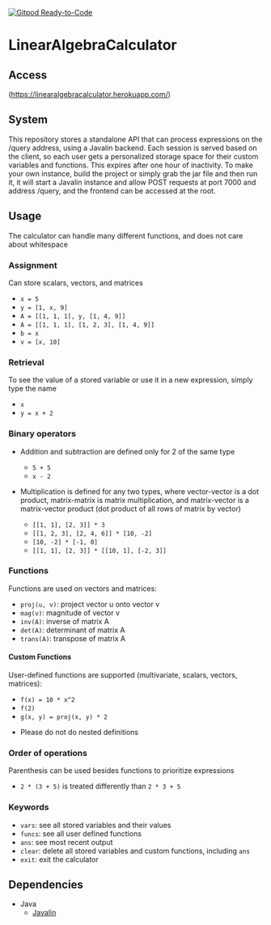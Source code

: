 [![Gitpod Ready-to-Code](https://img.shields.io/badge/Gitpod-Ready--to--Code-blue?logo=gitpod)](https://gitpod.io/#https://github.com/Aryan470/LinearAlgebraCalculator) 

# LinearAlgebraCalculator

## Access
(https://linearalgebracalculator.herokuapp.com/)

## System
This repository stores a standalone API that can process expressions on the /query address, using a Javalin backend. Each session is served based on the client, so each user gets a personalized storage space for their custom variables and functions. This expires after one hour of inactivity. To make your own instance, build the project or simply grab the jar file and then run it, it will start a Javalin instance and allow POST requests at port 7000 and address /query, and the frontend can be accessed at the root.

## Usage
The calculator can handle many different functions, and does not care about whitespace

### Assignment
Can store scalars, vectors, and matrices

+ `x = 5`
+ `y = [1, x, 9]`
+ `A = [[1, 1, 1], y, [1, 4, 9]]`
+ `A = [[1, 1, 1], [1, 2, 3], [1, 4, 9]]`
+ `b = x`
+ `v = [x, 10]`

### Retrieval
To see the value of a stored variable or use it in a new expression, simply type the name

+ `x`
+ `y = x + 2`

### Binary operators
+ Addition and subtraction are defined only for 2 of the same type
	- `5 + 5`
	- `x - 2`

+ Multiplication is defined for any two types, where vector-vector is a dot product, matrix-matrix is matrix multiplication, and matrix-vector is a matrix-vector product (dot product of all rows of matrix by vector)
	- `[[1, 1], [2, 3]] * 3`
	- `[[1, 2, 3], [2, 4, 6]] * [10, -2]`
	- `[10, -2] * [-1, 0]`
	- `[[1, 1], [2, 3]] * [[10, 1], [-2, 3]]`

### Functions
Functions are used on vectors and matrices:
+ `proj(u, v)`: project vector u onto vector v
+ `mag(v)`: magnitude of vector v
+ `inv(A)`: inverse of matrix A
+ `det(A)`: determinant of matrix A
+ `trans(A)`: transpose of matrix A

#### Custom Functions
User-defined functions are supported (multivariate, scalars, vectors, matrices):
+ `f(x) = 10 * x^2`
+ `f(2)`
+ `g(x, y) = proj(x, y) * 2`
* Please do not do nested definitions

### Order of operations
Parenthesis can be used besides functions to prioritize expressions
+ `2 * (3 + 5)` is treated differently than `2 * 3 + 5`

### Keywords
+ `vars`: see all stored variables and their values
+ `funcs`: see all user defined functions
+ `ans`: see most recent output
+ `clear`: delete all stored variables and custom functions, including `ans`
+ `exit`: exit the calculator

## Dependencies
* Java
  + [Javalin](https://javalin.io/)
